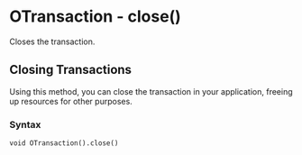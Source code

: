 
# OTransaction - close()

Closes the transaction.

## Closing Transactions

Using this method, you can close the transaction in your application, freeing up resources for other purposes.

### Syntax

```
void OTransaction().close()
```
